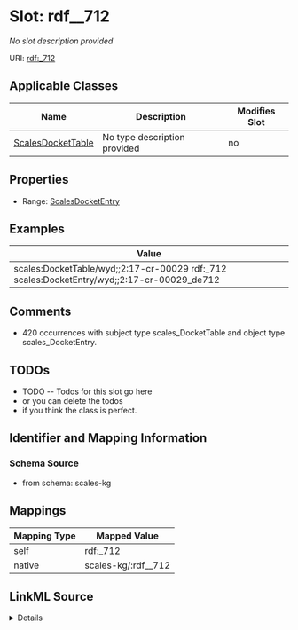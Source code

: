 

# Slot: rdf__712


_No slot description provided_





URI: [rdf:_712](http://www.w3.org/1999/02/22-rdf-syntax-ns#_712)



<!-- no inheritance hierarchy -->





## Applicable Classes

| Name | Description | Modifies Slot |
| --- | --- | --- |
| [ScalesDocketTable](../classes/ScalesDocketTable.md) | No type description provided |  no  |







## Properties

* Range: [ScalesDocketEntry](../classes/ScalesDocketEntry.md)






## Examples

| Value |
| --- |
| scales:DocketTable/wyd;;2:17-cr-00029 rdf:_712 scales:DocketEntry/wyd;;2:17-cr-00029_de712 |

## Comments

* 420 occurrences with subject type scales_DocketTable and object type scales_DocketEntry.

## TODOs

* TODO -- Todos for this slot go here
* or you can delete the todos
* if you think the class is perfect.

## Identifier and Mapping Information







### Schema Source


* from schema: scales-kg




## Mappings

| Mapping Type | Mapped Value |
| ---  | ---  |
| self | rdf:_712 |
| native | scales-kg/:rdf__712 |




## LinkML Source

<details>
```yaml
name: rdf__712
description: No slot description provided
todos:
- TODO -- Todos for this slot go here
- or you can delete the todos
- if you think the class is perfect.
comments:
- 420 occurrences with subject type scales_DocketTable and object type scales_DocketEntry.
examples:
- value: scales:DocketTable/wyd;;2:17-cr-00029 rdf:_712 scales:DocketEntry/wyd;;2:17-cr-00029_de712
from_schema: scales-kg
rank: 1000
slot_uri: rdf:_712
alias: rdf__712
domain_of:
- scales_DocketTable
range: scales_DocketEntry

```
</details>